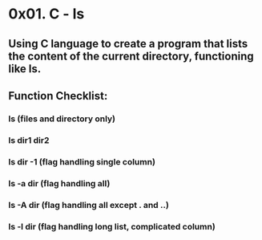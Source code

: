 # 0x01. C - ls
## Using C language to create a program that lists the content of the current directory, functioning like ls.

## Function Checklist:
###   ls (files and directory only)
###   ls dir1 dir2
###   ls dir -1 (flag handling single column)
###   ls -a dir (flag handling all)
###   ls -A dir (flag handling all except . and ..)
###   ls -l dir (flag handling long list, complicated column)
